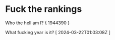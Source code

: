 # Fuck the rankings

Who the hell am I?
{ 1944390 }

What fucking year is it?
[ 2024-03-22T01:03:08Z ]
